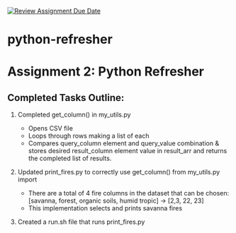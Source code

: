 [![Review Assignment Due Date](https://classroom.github.com/assets/deadline-readme-button-22041afd0340ce965d47ae6ef1cefeee28c7c493a6346c4f15d667ab976d596c.svg)](https://classroom.github.com/a/_G_SdF8U)
# python-refresher

# Assignment 2: Python Refresher

## Completed Tasks Outline:
1) Completed get_column() in my_utils.py
    - Opens CSV file
    - Loops through rows making a list of each
    - Compares query_column element and query_value combination & stores    desired result_column element value in result_arr and returns the completed list of results.

2) Updated print_fires.py to correctly use get_column() from my_utils.py import
    - There are a total of 4 fire columns in the dataset that can be chosen: [savanna, forest, organic soils, humid tropic] -> [2,3, 22, 23]
    - This implementation selects and prints savanna fires

3) Created a run.sh file that runs print_fires.py